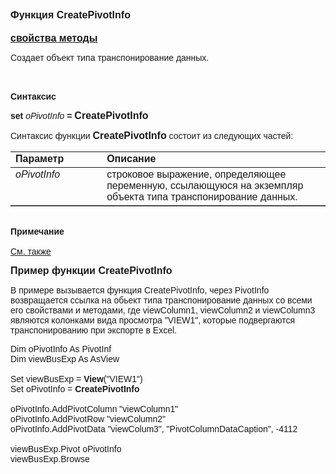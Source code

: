 ﻿<html>
<head>
<title>CreatePivotInfo</title>
</head>

<body>

<h1><font size="3" face="Arial">Функция CreatePivotInfo</strong><br /></h1>
    <a href="../../PivotInfo.html"><font face="Arial" size="3"><strong>
свойства методы</strong></font></a></font><p><font face="Arial">Создает объект типа транспонирование данных.<b><br>
&nbsp;</b></font></p>

<p><font face="Arial"><b><br>
Синтаксис</b></font></p>

<p><font face="Arial"><strong>set</strong> <em>oPivotInfo</em><strong> =
    <font size="3" face="Arial">CreatePivotInfo</font></strong></font></p>
    <p><font face="Arial">Синтаксис функции <strong><font size="3" face="Arial">
        CreatePivotInfo</font></strong> состоит из следующих частей:<br />
        </font></p>
    <p>
        <table border="1" cellpadding="5" cols="2" frame="below" rules="rows">
            <tr valign="top">
                <td class="label" width="29%">
                    <font face="Arial"><b>Параметр</b></font></td>
                <td class="label" width="71%">
                    <font face="Arial"><strong>Описание</strong></font></td>
            </tr>
            <tr valign="top">
                <td width="29%">
                    <font face="Arial"><em>oPivotInfo</em></font></td>
                <td width="71%">
                    <font face="Arial">строковое выражение, определяющее переменную, ссылающуюся на 
                    экземпляр объекта типа транспонирование данных.</font></td>
            </tr>
        </table>
    </p>

<p class="label"><font face="Arial"><b><br>
Примечание<br />
    <br />
    </b></font><a href="../../../constructors.html"><font face="Arial">
См. также</font></a></p>
    <p>
        <strong><font face="Arial" size="3">Пример функции </font>
        <font size="3" face="Arial">CreatePivotInfo</font></strong></p>
    <p>
        <font face="Arial">В примере вызывается функция CreatePivotInfo, через PivotInfo 
        возвращается ссылка на обьект типа транспонирование данных со всеми его 
        свойствами и методами, где viewColumn1, viewColumn2 и viewColumn3&nbsp; являются 
        колонками вида просмотра &quot;VIEW1&quot;, которые подвергаются транспонированию при 
        экспорте в Excel. </font>
    </p>
    <p>
        <font face="Arial">Dim oPivotInfo As PivotInf<br />
        Dim viewBusExp As AsView<br />
        <br />
        Set viewBusExp = <strong>View</strong>(&quot;VIEW1&quot;)<br />
        Set oPivotInfo = <strong>CreatePivotInfo<br />
        </strong>
        <br />
        oPivotInfo.AddPivotColumn &quot;viewColumn1&quot;<br />
        oPivotInfo.AddPivotRow &quot;viewColumn2&quot;<br />
        oPivotInfo.AddPivotData &quot;viewColum3&quot;, &quot;PivotColumnDataCaption&quot;, -4112<br />
        <br />
        viewBusExp.Pivot oPivotInfo<br />
        viewBusExp.Browse</font></p>

</body>
</html>
